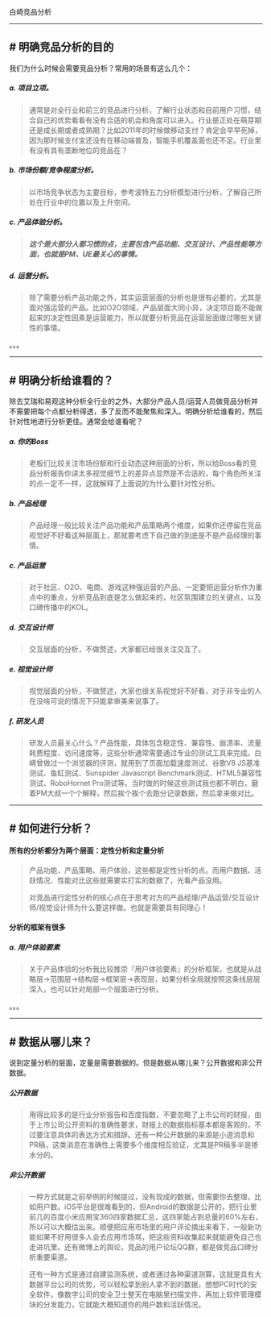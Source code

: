 白崎竞品分析

------

## # 明确竞品分析的目的

我们为什么时候会需要竞品分析？常用的场景有这么几个：

##### **a. 项目立项。**

> 通常是对全行业和前三的竞品进行分析，了解行业状态和目前用户习惯，结合自己的优势看看有没有合适的机会和角度可以进入。行业是正处在萌芽期还是成长期或者成熟期？比如2011年的时候做移动支付？肯定会早早死掉，因为那时候支付宝还没有在移动端普及，智能手机覆盖面也还不足。行业里有没有具有垄断地位的竞品在？

##### b. 市场份额/竞争程度分析。

> 以市场竞争状态为主要目标，参考波特五力分析模型进行分析，了解自己所处在行业中的位置以及上升空间。

##### c. 产品体验分析。

> ##### 这个是大部分人都习惯的点，主要包含产品功能、交互设计、产品性能等方面，也就是PM、UE最关心的事情。

##### d. 运营分析。

> 除了需要分析产品功能之外，其实运营层面的分析也是很有必要的，尤其是面对强运营的产品。比如O2O领域，产品层面大同小异，决定项目能不能做起来的决定性因素是运营能力，所以就要分析竞品在运营层面做过哪些关键性的事情。

。。。



------

## # 明确分析给谁看的？

除去艾瑞和易观这种分析全行业的之外，大部分产品人员/运营人员做竞品分析并不需要把每个点都分析得透，多了反而不能聚焦和深入。明确分析给谁看的，然后针对性地进行分析更佳。通常会给谁看呢？

##### a. 你的Boss

> 老板们比较关注市场份额和行业动态这种层面的分析，所以给Boss看的竞品分析报告你讲太多视觉细节上的差异点显然是不合适的，每个角色所关注的点一定不一样，这就解释了上面说的为什么要针对性分析。

##### b. 产品经理

> 产品经理一般比较关注产品功能和产品策略两个维度，如果你还停留在竞品视觉好不好看这种层面上，那就要考虑下自己做的到底是不是产品经理的事情。

##### c. 产品运营

> 对于社区、O2O、电商、游戏这种强运营的产品，一定要把运营分析作为重点中的重点，分析竞品到底是怎么做起来的，社区氛围建立的关键点，以及口碑传播中的KOL。

##### d. 交互设计师

> 交互层面的分析，不做赘述，大家都已经很关注交互了。

##### e. 视觉设计师

> 视觉层面的分析，不做赘述，大家也很关系视觉好不好看，对于非专业的人在没啥可说的情况下只能拿审美来说事了。

##### f. 研发人员

> 研发人员最关心什么？产品性能，具体包含稳定性、兼容性、崩溃率、流量耗费程度、访问速度等，这些分析通常需要通过专业的测试工具来完成。白崎曾做过一个浏览器的评测，就用到了页面加载速度测试、谷歌V8 JS基准测试、鱼缸测试、Sunspider Javascript Benchmark测试、HTML5兼容性测试、RoboHornet Pro测试等。当时做的时候这些测试我也都不明白，磨着PM大叔一个个解释，然后挨个挨个去跑分记录数据，然后拿来做对比。



------

## # 如何进行分析？

#### 所有的分析都分为两个层面：定性分析和定量分析

> 产品功能、产品策略、用户体验，这些都是定性分析的点。而用户数据、活跃情况、性能对比这些就需要实打实的数据了，光看产品没用。
>
> 对竞品进行定性分析的核心点在于思考对方的产品经理/产品运营/交互设计师/视觉设计师为什么要这样做。也就是需要具有同理心！



#### 分析的框架有很多

##### a. 用户体验要素

> 关于产品体验的分析我比较推崇『用户体验要素』的分析框架，也就是从战略层→范围层→结构层→框架层→表现层，如果分析全局就按照这条线层层深入，也可以针对局部一个层面进行分析。

。。。



------

## # 数据从哪儿来？

说到定量分析的层面，定量是需要数据的。但是数据从哪儿来？公开数据和非公开数据。

##### 公开数据

> 用得比较多的是行业分析报告和百度指数，不要忽略了上市公司的财报，由于上市公司公开资料的准确性要求，财报上的数据指标基本都是客观的，不过要注意具体的表达方式和措辞。还有一种公开数据的来源是小道消息和PR稿，这类消息在准确性上需要多个维度相互验证，尤其是PR稿多半是掺水分的。

##### 非公开数据

> 一种方式就是之前举例的时候提过，没有现成的数据，但需要你去整理，比如用户数。iOS平台是很难看到的，但Android的数据是公开的，把行业里前几的百度小米应用宝360四家数据汇总，这四家能占到总量的60%左右，所以可以大概估出来。顺便把应用市场里的用户评论摘出来看下，一般新功能如果不好用很多人会去应用市场骂，把这些资料收集起来就能避免自己也走进坑里。还有微博上的舆论，竞品的用户论坛QQ群，都是做竞品口碑分析重要渠道。

> 还有一种方式是通过自建监测系统，或者通过各种渠道测算，这就是具有大数据平台公司的优势，可以轻松拿到别人拿不到的数据，想想PC时代的安全软件，像数字公司的安全卫士整天在电脑里扫描文件，再加上软件管理模块的分发能力，它就能大概知道你的用户数和活跃情况。

